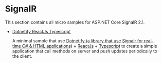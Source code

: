 # SignalR

This section contains all micro samples for ASP.NET Core SignalR 2.1.

* [Dotnetify ReactJs Typescript](/projects/signalr/dotnetify-reactjs)
    
  A minimal sample that use [Dotnetify (a library that use Signalr for real-time C# & HTML applications)](http://dotnetify.net/) + [ReactJs](https://reactjs.org/) + [Typescript](https://www.typescriptlang.org/) to create a simple application that call methods on server and push updates periodically to the client.

